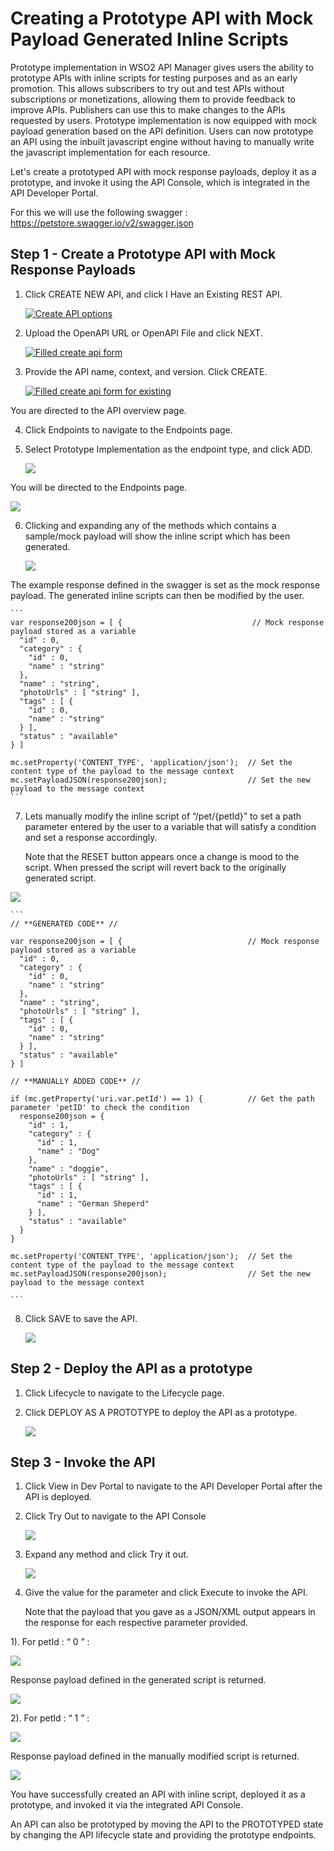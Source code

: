 <!---
# Create a Prototype API with an Inline Script

Generally, you would need to create APIs with inline scripts for testing purposes. You can deploy a new API or a new version of an existing API as a prototype. Thereby, this provides subscribers an early implementation of the API that they can try out and test without a subscription or monetization, and provide feedback to improve the API. After a period of time, the publishers can make changes that the users requested and publish the API.

Let's create a prototyped API with an inline script, deploy it as a prototype, and invoke it using the API Console, which is integrated in the API Developer Portal.

## Step 1 - Create a Prototype API with Inline Script

1.  Sign in to the API Publisher using `admin` as the username and password.

     `https://<hostname>:9443/publisher` 
     
     Example: `https://localhost:9443/publisher`

2.  Click **CREATE API**, and click **Design a new REST API**. 

    [![Create API options]({{base_path}}/assets/img/learn/create-api-design-rest-api-link.png)]({{base_path}}/assets/img/learn/create-api-design-rest-api-link.png)
   
3.  Provide the API name, context, and version. Click **CREATE**. 
     
     For this example, provide the following values.

    |||
    |------|-------------|
    |Name|Location_API|
    |Context|/location|
    |Version|1.0.0|

    [![Filled create api form]({{base_path}}/assets/img/learn/create-api-form-filled.png)]({{base_path}}/assets/img/learn/create-api-form-filled.png)
    
    You are directed to the API Overview page.
    
4. Click **Resources** to navigate to the **Resources** page.
   
     Select the **HTTP Verb**, provide the **URI Pattern** and click on **+** to add a new resource.
    
    | | |
    |------|-------------|
    |HTTP Verb|GET|
    |URI Pattern|/{town}|
    
    [![]({{base_path}}/assets/img/learn/create-api-add-resource.png)]({{base_path}}/assets/img/learn/create-api-add-resource.png)
    
    !!! tip

        After the new Resource is added, delete the default Resources (/\*) by clicking on the Delete Button \[1\] of
         each resource. Or select all the resources at once by clicking on **Select all for Delete** \[2\] button.
      
    [![]({{base_path}}/assets/img/learn/create-api-delete-resource.png)]({{base_path}}/assets/img/learn/create-api-delete-resource.png)
      

5. Expand the newly added resource.
   
     Note that the path parameter named `town` is set in the **Parameters** section.

    [![]({{base_path}}/assets/img/learn/create-api-resource-parameter-view.png)]({{base_path}}/assets/img/learn/create-api-resource-parameter-view.png)

    !!! tip

        To specify multiple parameters in the API resource, separate the parameters with a forward slash in the URI Pattern.
    
        ``` js
            {param1}/{param2}
        ```
        
5. Click **SAVE** to save the API.

6. Click **Endpoints** to navigate to the **Endpoints** page.

7. Select **Prototype Implementation** in the Prototype Endpoint card, which is in the **Select an Endpoint Type to Add** page, and click **ADD**. 

     Note that this page has been prompted because no endpoints have been added to the API yet.
 
    [![]({{base_path}}/assets/img/learn/create-api-prototype-endpoint-add.png)]({{base_path}}/assets/img/learn/create-api-prototype-endpoint-add.png)

    You will be directed to the endpoints page.
    
    [![]({{base_path}}/assets/img/learn/create-api-prototype-endpoint-page.png)]({{base_path}}/assets/img/learn/create-api-prototype-endpoint-page.png)

    !!! note

        The inline JavaScript engine does not provide support for SOAP APIs. If you opt for the endpoint implementation method instead of inline, you need to provide an endpoint to a prototype API. For example, `<http://ws.cdyne.com/phoneverify/phoneverify.asmx>`

6.  Expand the `GET` method and enter the following as the script. 

     This script reads the payload that the user sends with the API request and returns it as a JSON value. The value **mc** is the message context.

    ``` java
    mc.setProperty('CONTENT_TYPE', 'application/json'); // Set the content type of the payload to the message context
    var town = mc.getProperty('uri.var.town');          // Get the path parameter 'town' and store in a variable
    mc.setPayloadJSON('{ "Town" : "'+town+'"}');        // Set the new payload to the message context.
    ```

    [![]({{base_path}}/assets/img/learn/create-api-prototype-script-added.png)]({{base_path}}/assets/img/learn/create-api-prototype-script-added.png)
    
7. Click **SAVE** to save the API.

## Step 2 - Deploy the API as a prototype
    
1. Click **Lifecycle** to navigate to the **Lifecycle** page.
2. Click **DEPLOY AS A PROTOTYPE** to deploy the API as a prototype.
        
        [![]({{base_path}}/assets/img/learn/create-api-prototype-lc-page.png)]({{base_path}}/assets/img/learn/create-api-prototype-lc-page.png) 
 
## Step 3 - Invoke the API

1. Click **View in Dev Portal** to navigate to the API Developer Portal after the API is deployed.

     !!! tip

        You can invoke prototyped APIs without signing in to the API Developer Portal or subscribing to the API. The purpose of a prototype API is to advertise and provide an early implementation of the API for users to test.

     The Location API opens in the Developer Portal. 

2.  Click **Try Out** to navigate to the API Console.

     [![]({{base_path}}/assets/img/learn/create-api-prototype-dev-portal-overview.png)]({{base_path}}/assets/img/learn/create-api-prototype-dev-portal-overview.png)

3. Expand the `GET` method, click **Try it out**. 

4. Give any value for the town (e.g., London) and click **Execute** to invoke the API.

     [![]({{base_path}}/assets/img/learn/create-api-prototype-tryout-execute.png)]({{base_path}}/assets/img/learn/create-api-prototype-tryout-execute.png)

     Note that the payload that you gave as a JSON output appears in the response.

     [![]({{base_path}}/assets/img/learn/create-api-prototype-execute-response.png)]({{base_path}}/assets/img/learn/create-api-prototype-execute-response.png)

You have successfully created an API with inline script, deployed it as a prototype, and invoked it via the integrated API Console.


An API can also be prototyped by moving the API to the `PROTOTYPED` state by changing the API lifecycle state and providing the prototype endpoints. 

For more information, see the [Deploy and Test Prototype APIs](deploy-and-test-mock-apis.md) tutorial.

!!! info
    Related Guides
    
    - [Create and Publish an API]({{base_path}}/learn/design-api/create-api/create-a-rest-api/)
    
    - [Create a WebSocket API]({{base_path}}/learn/design-api/create-api/create-a-websocket-api/)

    - [Create an API from an Open API definition]({{base_path}}//learn/design-api/create-api/create-a-rest-api-from-a-swagger-definition/)

--->

# Creating a Prototype API with Mock Payload Generated Inline Scripts

Prototype implementation in WSO2 API Manager gives users the ability to prototype APIs with inline scripts for testing purposes and as an early promotion. This allows subscribers to try out and test APIs without subscriptions or monetizations, allowing them to provide feedback to improve APIs. Publishers can use this to make changes to the APIs requested by users. Prototype implementation is now equipped with mock payload generation based on the API definition. Users can now prototype an API using the inbuilt javascript engine without having to manually write the javascript implementation for each resource.

Let's create a prototyped API with mock response payloads, deploy it as a prototype, and invoke it using the API Console, which is integrated in the API Developer Portal.

For this we will use the following swagger : https://petstore.swagger.io/v2/swagger.json

## Step 1 - Create a Prototype API with Mock Response Payloads

1. Click CREATE NEW API, and click I Have an Existing REST API.

    [![Create API options]({{base_path}}/assets/img/learn/create-api-existing-rest-api-link.png)]({{base_path}}/assets/img/learn/create-api-existing-rest-api-link.png)

2. Upload the OpenAPI URL or OpenAPI File and click NEXT.

    [![Filled create api form]({{base_path}}/assets/img/learn/create-api-form-swagger-petstore-filled.png)]({{base_path}}/assets/img/learn/create-api-form-swagger-petstore-filled.png)
    
3. Provide the API name, context, and version. Click CREATE.

    [![Filled create api form for existing]({{base_path}}/assets/img/learn/create-api-using-openapi-url-filled.png)]({{base_path}}/assets/img/learn/create-api-using-openapi-url-filled.png)
    
You are directed to the API overview page.

4. Click Endpoints to navigate to the Endpoints page.

5. Select Prototype Implementation as the endpoint type, and click ADD.

    [![]({{base_path}}/assets/img/learn/create-api-prototype-endpoint-add-swagger-petstore.png)]({{base_path}}/assets/img/learn/create-api-prototype-endpoint-add-swagger-petstore.png)

You will be directed to the Endpoints page.

   [![]({{base_path}}/assets/img/learn/create-api-prototype-endpoint-page-swagger-petstore.png)]({{base_path}}/assets/img/learn/create-api-prototype-endpoint-page-swagger-petstore.png)

6. Clicking and expanding any of the methods which contains a sample/mock payload will show the inline script which has been generated.

    [![]({{base_path}}/assets/img/learn/create-api-prototype-generated-script.png)]({{base_path}}/assets/img/learn/create-api-prototype-generated-script.png)

The example response defined in the swagger is set as the mock response payload. The generated inline scripts can then be modified by the user. 

    ``` 
    var response200json = [ {                             // Mock response payload stored as a variable
      "id" : 0,
      "category" : {
        "id" : 0,
        "name" : "string"
      },
      "name" : "string",
      "photoUrls" : [ "string" ],
      "tags" : [ {
        "id" : 0,
        "name" : "string"
      } ],
      "status" : "available"
    } ]                                                 
    
    mc.setProperty('CONTENT_TYPE', 'application/json');  // Set the content type of the payload to the message context 
    mc.setPayloadJSON(response200json);                  // Set the new payload to the message context
    ```
7. Lets manually modify the inline script of “/pet/{petId}” to set a path parameter entered by the user to a variable that will satisfy a condition and set a response accordingly.

   Note that the RESET button appears once a change is mood to the script. When pressed the script will revert back to the originally generated script.

[![]({{base_path}}/assets/img/learn/create-api-prototype-generated-script-modified.png)]({{base_path}}/assets/img/learn/create-api-prototype-generated-script-modified.png)

    ```
    // **GENERATED CODE** //
    
    var response200json = [ {                            // Mock response payload stored as a variable
      "id" : 0,
      "category" : {
        "id" : 0,
        "name" : "string"
      },
      "name" : "string",
      "photoUrls" : [ "string" ],
      "tags" : [ {
        "id" : 0,
        "name" : "string"
      } ],
      "status" : "available"
    } ]                                                 
    
    // **MANUALLY ADDED CODE** //
    
    if (mc.getProperty('uri.var.petId') == 1) {          // Get the path parameter 'petID' to check the condition
      response200json = {
        "id" : 1,
        "category" : {
          "id" : 1,
          "name" : "Dog"
        },
        "name" : "doggie",
        "photoUrls" : [ "string" ],
        "tags" : [ {
          "id" : 1,
          "name" : "German Sheperd"
        } ],
        "status" : "available"
      }
    }
    
    mc.setProperty('CONTENT_TYPE', 'application/json');  // Set the content type of the payload to the message context 
    mc.setPayloadJSON(response200json);                  // Set the new payload to the message context

    ```
8. Click SAVE to save the API.

    [![]({{base_path}}/assets/img/learn/create-api-prototype-click-save.png)]({{base_path}}/assets/img/learn/create-api-prototype-click-save.png)

## Step 2 - Deploy the API as a prototype

1. Click Lifecycle to navigate to the Lifecycle page.

2. Click DEPLOY AS A PROTOTYPE to deploy the API as a prototype.

    [![]({{base_path}}/assets/img/learn/create-api-prototype-lc-page-petstore.png)]({{base_path}}/assets/img/learn/create-api-prototype-lc-page-petstore.png)

## Step 3 - Invoke the API

1. Click View in Dev Portal to navigate to the API Developer Portal after the API is deployed.

2. Click Try Out to navigate to the API Console


   [![]({{base_path}}/assets/img/learn/create-api-prototype-dev-portal-overview-petstore.png)]({{base_path}}/assets/img/learn/create-api-prototype-dev-portal-overview-petstore.png)

3. Expand any method and click Try it out.


   [![]({{base_path}}/assets/img/learn/create-api-prototype-tryout-click.png)]({{base_path}}/assets/img/learn/create-api-prototype-tryout-click.png)

4. Give the value for the parameter and click Execute to invoke the API.

   Note that the payload that you gave as a JSON/XML output appears in the response for each respective parameter provided.

1). For petId : “ 0 ” :


   [![]({{base_path}}/assets/img/learn/create-api-prototype-tryout-execute-petid0.png)]({{base_path}}/assets/img/learn/create-api-prototype-tryout-execute-petid0.png)

   Response payload defined in the generated script is returned.
   
   [![]({{base_path}}/assets/img/learn/create-api-prototype-execute-response-petid0.png)]({{base_path}}/assets/img/learn/create-api-prototype-execute-response-petid0.png)


2). For petId : “ 1 ” :

   [![]({{base_path}}/assets/img/learn/create-api-prototype-tryout-execute-petid1.png)]({{base_path}}/assets/img/learn/create-api-prototype-tryout-execute-petid1.png)

   Response payload defined in the manually modified script is returned.

   [![]({{base_path}}/assets/img/learn/create-api-prototype-execute-response-petid1.png)]({{base_path}}/assets/img/learn/create-api-prototype-execute-response-petid1.png)
   

You have successfully created an API with inline script, deployed it as a prototype, and invoked it via the integrated API Console.

An API can also be prototyped by moving the API to the PROTOTYPED state by changing the API lifecycle state and providing the prototype endpoints.


